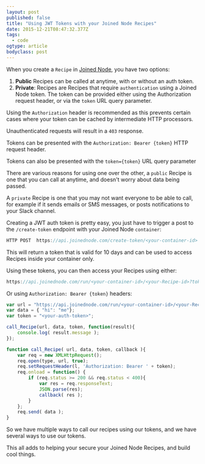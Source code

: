 ```yaml
---
layout: post 
published: false 
title: "Using JWT Tokens with your Joined Node Recipes" 
date: 2015-12-21T08:47:32.377Z 
tags:
  - code
ogtype: article 
bodyclass: post 
---
```


When you create a `Recipe` in [Joined Node](http://joinednode.com), you have two options:

1. **Public** Recipes can be called at anytime, with or without an auth token.
2. **Private**: Recipes are Recipes that require `authentication` using a Joined Node token. The token can be provided either using the Authorization request header, or via the `token` URL query parameter.

Using the `Authorization` header is recommended as this prevents certain cases where your token can be cached by intermediate HTTP processors.

Unauthenticated requests will result in a `403` response.

Tokens can be presented with the `Authorization: Bearer {token}` HTTP request header.

Tokens can also be presented with the `token={token}` URL query parameter

There are various reasons for using one over the other, a `public` Recipe is one that you can call at anytime, and doesn't worry about data being passed.

A `private` Recipe is one that you may not want everyone to be able to call, for example if it sends emails or SMS messages, or posts notifications to your Slack channel.

Creating a JWT auth token is pretty easy, you just have to trigger a post to the `/create-token` endpoint with your Joined Node `container`:

```javascript
HTTP POST  https://api.joinednode.com/create-token/<your-container-id>
```

This will return a token that is valid for 10 days and can be used to access Recipes inside your container only.

Using these tokens, you can then access your Recipes using either:

```javascript
https://api.joinednode.com/run/<your-container-id>/<your-Recipe-id>?token=<your-auth-token>
```

Or using `Authorization: Bearer {token}` headers:

```javascript
var url = "https://api.joinednode.com/run/<your-container-id>/<your-Recipe-id>";
var data = { "hi": "me"};
var token = "<your-auth-token>";

call_Recipe(url, data, token, function(result){
	console.log( result.message );	
});

function call_Recipe( url, data, token, callback ){
	var req = new XMLHttpRequest();
	req.open(type, url, true);
	req.setRequestHeader(l, 'Authorization: Bearer ' + token);
	req.onload = function() {
		if (req.status >= 200 && req.status < 400){
			var res = req.responseText;
			JSON.parse(res);
			callback( res );
		}
	};
	req.send( data );
}
```

So we have multiple ways to call our recipes using our tokens, and we have several ways to use our tokens.

This all adds to helping your secure your Joined Node Recipes, and build cool things.
